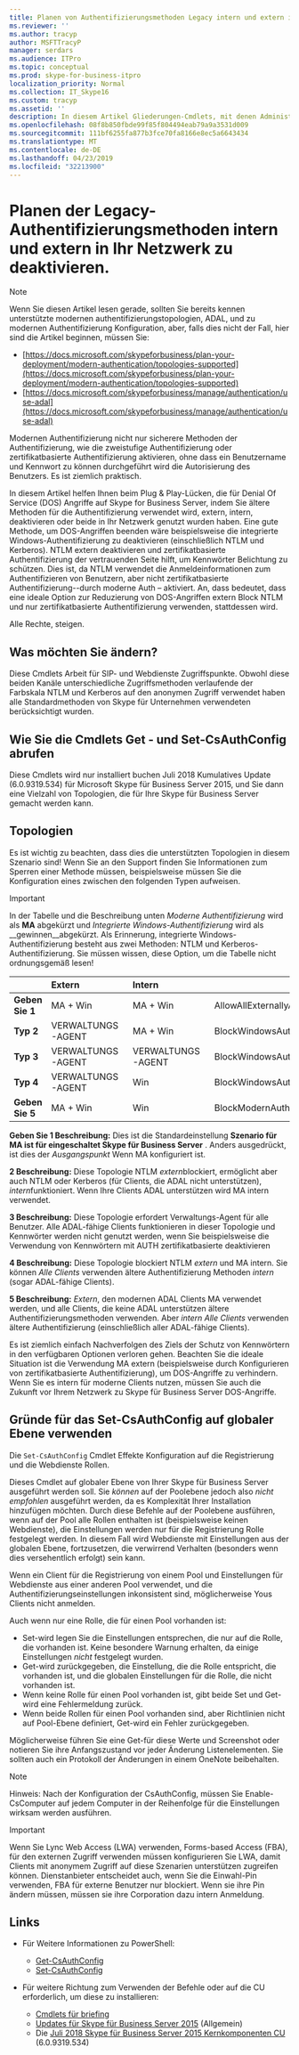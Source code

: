 ```yaml
---
title: Planen von Authentifizierungsmethoden Legacy intern und extern in Ihr Netzwerk deaktivieren
ms.reviewer: ''
ms.author: tracyp
author: MSFTTracyP
manager: serdars
ms.audience: ITPro
ms.topic: conceptual
ms.prod: skype-for-business-itpro
localization_priority: Normal
ms.collection: IT_Skype16
ms.custom: tracyp
ms.assetid: ''
description: In diesem Artikel Gliederungen-Cmdlets, mit denen Administratoren mehr Kontrolle über Authentifizierungsmethoden erhalten verwendet innerhalb und außerhalb, eines Unternehmens. Administratoren können Authentifizierungsmethoden auf Aktivieren oder deaktivieren Sie intern oder extern mit ihrem Netzwerk.
ms.openlocfilehash: 08f8b850fbde99f85f804494eab79a9a3531d009
ms.sourcegitcommit: 111bf6255fa877b3fce70fa8166e8ec5a6643434
ms.translationtype: MT
ms.contentlocale: de-DE
ms.lasthandoff: 04/23/2019
ms.locfileid: "32213900"
---
```

# <a name="planning-to-turn-off-legacy-authentication-methods-internally-and-externally-to-your-network"></a>Planen der Legacy-Authentifizierungsmethoden intern und extern in Ihr Netzwerk zu deaktivieren.

> [!NOTE]
> Wenn Sie diesen Artikel lesen gerade, sollten Sie bereits kennen unterstützte modernen authentifizierungstopologien, ADAL, und zu modernen Authentifizierung Konfiguration, aber, falls dies nicht der Fall, hier sind die Artikel beginnen, müssen Sie: 
>  + [https://docs.microsoft.com/skypeforbusiness/plan-your-deployment/modern-authentication/topologies-supported](https://docs.microsoft.com/skypeforbusiness/plan-your-deployment/modern-authentication/topologies-supported)
>  + [https://docs.microsoft.com/skypeforbusiness/manage/authentication/use-adal](https://docs.microsoft.com/skypeforbusiness/manage/authentication/use-adal)
  
Modernen Authentifizierung nicht nur sicherere Methoden der Authentifizierung, wie die zweistufige Authentifizierung oder zertifikatbasierte Authentifizierung aktivieren, ohne dass ein Benutzername und Kennwort zu können durchgeführt wird die Autorisierung des Benutzers. Es ist ziemlich praktisch.

In diesem Artikel helfen Ihnen beim Plug & Play-Lücken, die für Denial Of Service (DOS) Angriffe auf Skype for Business Server, indem Sie ältere Methoden für die Authentifizierung verwendet wird, extern, intern, deaktivieren oder beide in Ihr Netzwerk genutzt wurden haben. Eine gute Methode, um DOS-Angriffen beenden wäre beispielsweise die integrierte Windows-Authentifizierung zu deaktivieren (einschließlich NTLM und Kerberos). NTLM extern deaktivieren und zertifikatbasierte Authentifizierung der vertrauenden Seite hilft, um Kennwörter Belichtung zu schützen. Dies ist, da NTLM verwendet die Anmeldeinformationen zum Authentifizieren von Benutzern, aber nicht zertifikatbasierte Authentifizierung--durch moderne Auth – aktiviert. An, dass bedeutet, dass eine ideale Option zur Reduzierung von DOS-Angriffen extern Block NTLM und nur zertifikatbasierte Authentifizierung verwenden, stattdessen wird.

Alle Rechte, steigen.

## <a name="what-would-you-be-changing"></a>Was möchten Sie ändern? 

Diese Cmdlets Arbeit für SIP- und Webdienste Zugriffspunkte. Obwohl diese beiden Kanäle unterschiedliche Zugriffsmethoden verlaufende der Farbskala NTLM und Kerberos auf den anonymen Zugriff verwendet haben alle Standardmethoden von Skype für Unternehmen verwendeten berücksichtigt wurden.

## <a name="how-to-get-the-get--and-set-csauthconfig-cmdlets"></a>Wie Sie die Cmdlets Get - und Set-CsAuthConfig abrufen

Diese Cmdlets wird nur installiert buchen Juli 2018 Kumulatives Update (6.0.9319.534) für Microsoft Skype für Business Server 2015, und Sie dann eine Vielzahl von Topologien, die für Ihre Skype für Business Server gemacht werden kann.

## <a name="topologies"></a>Topologien

Es ist wichtig zu beachten, dass dies die unterstützten Topologien in diesem Szenario sind! Wenn Sie an den Support finden Sie Informationen zum Sperren einer Methode müssen, beispielsweise müssen Sie die Konfiguration eines zwischen den folgenden Typen aufweisen. 

> [!IMPORTANT]
> In der Tabelle und die Beschreibung unten *Moderne Authentifizierung* wird als __MA__ abgekürzt und *Integrierte Windows-Authentifizierung* wird als __gewinnen__abgekürzt. Als Erinnerung, integrierte Windows-Authentifizierung besteht aus zwei Methoden: NTLM und Kerberos-Authentifizierung. Sie müssen wissen, diese Option, um die Tabelle nicht ordnungsgemäß lesen!


|       |Extern  |Intern  |Parameter  |
|---------|:---------|:---------|---------|
|__Geben Sie 1__   |  MA + Win       | MA + Win         |  AllowAllExternallyAndInternally       |
|__Typ 2__   |  VERWALTUNGS-AGENT       | MA + Win         | BlockWindowsAuthExternally        |
|__Typ 3__   |  VERWALTUNGS-AGENT       | VERWALTUNGS-AGENT        | BlockWindowsAuthExternallyAndInternally        |
|__Typ 4__   |  VERWALTUNGS-AGENT       | Win        | BlockWindowsAuthExternallyAndModernAuthInternally    |
|__Geben Sie 5__   |  MA + Win       | Win        | BlockModernAuthInternally         |

__Geben Sie 1 Beschreibung:__ Dies ist die Standardeinstellung __Szenario für MA ist für eingeschaltet Skype für Business Server__ . Anders ausgedrückt, ist dies der *Ausgangspunkt* Wenn MA konfiguriert ist.

__2 Beschreibung:__ Diese Topologie NTLM *extern*blockiert, ermöglicht aber auch NTLM oder Kerberos (für Clients, die ADAL nicht unterstützen), *intern*funktioniert. Wenn Ihre Clients ADAL unterstützen wird MA intern verwendet.

__3 Beschreibung:__ Diese Topologie erfordert Verwaltungs-Agent für alle Benutzer. Alle ADAL-fähige Clients funktionieren in dieser Topologie und Kennwörter werden nicht genutzt werden, wenn Sie beispielsweise die Verwendung von Kennwörtern mit AUTH zertifikatbasierte deaktivieren

__4 Beschreibung:__ Diese Topologie blockiert NTLM *extern* und MA intern. Sie können *Alle Clients* verwenden ältere Authentifizierung Methoden *intern* (sogar ADAL-fähige Clients).

__5 Beschreibung:__ *Extern*, den modernen ADAL Clients MA verwendet werden, und alle Clients, die keine ADAL unterstützen ältere Authentifizierungsmethoden verwenden. Aber *intern* *Alle Clients* verwenden ältere Authentifizierung (einschließlich aller ADAL-fähige Clients).

Es ist ziemlich einfach Nachverfolgen des Ziels der Schutz von Kennwörtern in den verfügbaren Optionen verloren gehen. Beachten Sie die ideale Situation ist die Verwendung MA extern (beispielsweise durch Konfigurieren von zertifikatbasierte Authentifizierung), um DOS-Angriffe zu verhindern. Wenn Sie es intern für moderne Clients nutzen, müssen Sie auch die Zukunft vor Ihrem Netzwerk zu Skype für Business Server DOS-Angriffe.

## <a name="why-to-use-set-csauthconfig-at-the-global-level"></a>Gründe für das Set-CsAuthConfig auf globaler Ebene verwenden

Die `Set-CsAuthConfig` Cmdlet Effekte Konfiguration auf die Registrierung und die Webdienste Rollen.

Dieses Cmdlet auf globaler Ebene von Ihrer Skype für Business Server ausgeführt werden soll. Sie *können* auf der Poolebene jedoch also *nicht empfohlen* ausgeführt werden, da es Komplexität Ihrer Installation hinzufügen möchten. Durch diese Befehle auf der Poolebene ausführen, wenn auf der Pool alle Rollen enthalten ist (beispielsweise keinen Webdienste), die Einstellungen werden nur für die Registrierung Rolle festgelegt werden. In diesem Fall wird Webdienste mit Einstellungen aus der globalen Ebene, fortzusetzen, die verwirrend Verhalten (besonders wenn dies versehentlich erfolgt) sein kann.

Wenn ein Client für die Registrierung von einem Pool und Einstellungen für Webdienste aus einer anderen Pool verwendet, und die Authentifizierungseinstellungen inkonsistent sind, möglicherweise Yous Clients nicht anmelden.

Auch wenn nur eine Rolle, die für einen Pool vorhanden ist: 
* Set-wird legen Sie die Einstellungen entsprechen, die nur auf die Rolle, die vorhanden ist. Keine besondere Warnung erhalten, da einige Einstellungen *nicht* festgelegt wurden. 
* Get-wird zurückgegeben, die Einstellung, die die Rolle entspricht, die vorhanden ist, und die globalen Einstellungen für die Rolle, die nicht vorhanden ist.
* Wenn keine Rolle für einen Pool vorhanden ist, gibt beide Set und Get-wird eine Fehlermeldung zurück.
* Wenn beide Rollen für einen Pool vorhanden sind, aber Richtlinien nicht auf Pool-Ebene definiert, Get-wird ein Fehler zurückgegeben.

Möglicherweise führen Sie eine Get-für diese Werte und Screenshot oder notieren Sie ihre Anfangszustand vor jeder Änderung Listenelementen. Sie sollten auch ein Protokoll der Änderungen in einem OneNote beibehalten.

> [!NOTE]
> 
> Hinweis: Nach der Konfiguration der CsAuthConfig, müssen Sie Enable-CsComputer auf jedem Computer in der Reihenfolge für die Einstellungen wirksam werden ausführen.

> [!IMPORTANT]
> Wenn Sie Lync Web Access (LWA) verwenden, Forms-based Access (FBA), für den externen Zugriff verwenden müssen konfigurieren Sie LWA, damit Clients mit anonymem Zugriff auf diese Szenarien unterstützen zugreifen können. Dienstanbieter entscheidet auch, wenn Sie die Einwahl-Pin verwenden, FBA für externe Benutzer nur blockiert. Wenn sie ihre Pin ändern müssen, müssen sie ihre Corporation dazu intern Anmeldung.

## <a name="links"></a>Links 
- Für Weitere Informationen zu PowerShell:
    -  [Get-CsAuthConfig](https://docs.microsoft.com/powershell/module/skype/get-csauthconfig?view=skype-ps)
    -  [Set-CsAuthConfig](https://docs.microsoft.com/en-us/powershell/module/skype/set-csauthconfig?view=skype-ps)

- Für weitere Richtung zum Verwenden der Befehle oder auf die CU erforderlich, um diese zu installieren:
    - [Cmdlets für briefing](https://support.microsoft.com/en-us/help/4346673/new-cmdlets-to-manage-skype-for-business-server-2015-authentication)
    - [Updates für Skype für Business Server 2015](https://support.microsoft.com/en-us/help/3061064/updates-for-skype-for-business-server-2015) (Allgemein)
    - Die [Juli 2018 Skype für Business Server 2015 Kernkomponenten CU](https://support.microsoft.com/en-us/help/4340903/july-2018-cumulative-update-6-0-9319-534-for-skype-for-business-server) (6.0.9319.534)


 
